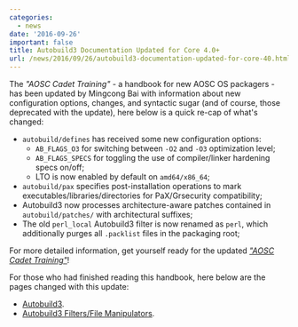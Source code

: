 ```yaml
---
categories:
  - news
date: '2016-09-26'
important: false
title: Autobuild3 Documentation Updated for Core 4.0+
url: /news/2016/09/26/autobuild3-documentation-updated-for-core-40.html
---
```



The *"AOSC Cadet Training"* - a handbook for new AOSC OS packagers - has been updated by Mingcong Bai with information about new configuration options, changes, and syntactic sugar (and of course, those deprecated with the update), here below is a quick re-cap of what's changed:

- `autobuild/defines` has received some new configuration options:
  - `AB_FLAGS_O3` for switching between `-O2` and `-O3` optimization level;
  - `AB_FLAGS_SPECS` for toggling the use of compiler/linker hardening specs on/off;
  - LTO is now enabled by default on `amd64/x86_64`;
- `autobuild/pax` specifies post-installation operations to mark executables/libraries/directories for PaX/Grsecurity compatibility;
- Autobuild3 now processes architecture-aware patches contained in `autobuild/patches/` with architectural suffixes;
- The old `perl_local` Autobuild3 filter is now renamed as `perl`, which additionally purges all `.packlist` files in the packaging root;

For more detailed information, get yourself ready for the updated *["AOSC Cadet Training"](https://github.com/AOSC-Dev/aosc-os-abbs/wiki)*!

For those who had finished reading this handbook, here below are the pages changed with this update:

- [Autobuild3](https://github.com/AOSC-Dev/aosc-os-abbs/wiki/Autobuild3).
- [Autobuild3 Filters/File Manipulators](https://github.com/AOSC-Dev/aosc-os-abbs/wiki/Autobuild3-Filters).